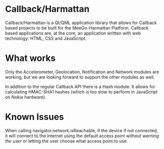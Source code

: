Callback/Harmattan
================
Callback/Harmattan is a Qt/QML application library that allows for Callback based projects
to be built for the MeeGo-Harmattan Platform. Callback based applications are, at the core,
an application written with web technology: HTML, CSS and JavaScript.

What works
================

Only the Accelerometer, Geolocation, Notification and Network modules
are working, but we are looking forward to support the other modules as well.

In addition to the regular Callback API there is a Hash module. It allows for calculating 
HMAC-SHA1 hashes (which is too slow to perform in JavaScript on Nokia hardware).

Known Issues
================

When calling navigator.network.isReachable, if the device if not connected, it
will connect to the internet using the default access point *without warning the
user* or letting the user choose what access point to use.
